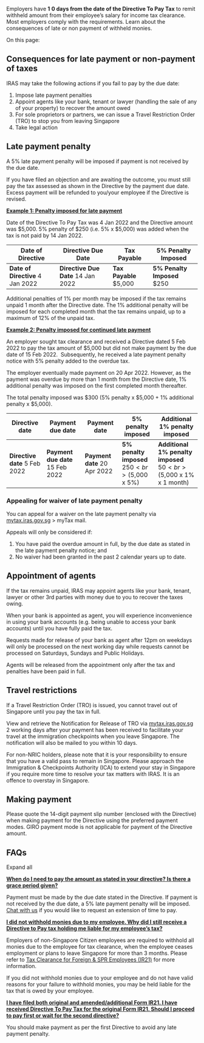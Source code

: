 Employers have **1** **0 days from the date of the Directive To Pay Tax** to remit withheld amount from their employee’s salary for income tax clearance. Most employers comply with the requirements. Learn about the consequences of late or non payment of withheld monies.

On this page:

## Consequences for late payment or non-payment of taxes

IRAS may take the following actions if you fail to pay by the due date:

1. Impose late payment penalties
2. Appoint agents like your bank, tenant or lawyer (handling the sale of any of your property) to recover the amount owed
3. For sole proprietors or partners, we can issue a Travel Restriction Order (TRO) to stop you from leaving Singapore
4. Take legal action

## Late payment penalty

A 5% late payment penalty will be imposed if payment is not received by the due date.

If you have filed an objection and are awaiting the outcome, you must still pay the tax assessed as shown in the Directive by the payment due date. Excess payment will be refunded to you/your employee if the Directive is revised.

[**Example 1: Penalty imposed for late payment**](https://www.iras.gov.sg/taxes/individual-income-tax/employers/tax-clearance-for-foreign-spr-employees-(ir21)/late-payment-or-non-payment-of-employee-s-monies-withheld-for-income-tax-clearance#example-1--penalty-imposed-for-late-payment)

Date of the Directive To Pay Tax was 4 Jan 2022 and the Directive amount was $5,000. 5% penalty of $250 (i.e. 5% x $5,000) was added when the tax is not paid by 14 Jan 2022.

| Date of Directive | Directive Due Date | Tax Payable | 5% Penalty Imposed |
| --- | --- | --- | --- |
| **Date of Directive** 4 Jan 2022 | **Directive Due Date** 14 Jan 2022 | **Tax Payable** $5,000 | **5% Penalty Imposed** $250 |

Additional penalties of 1% per month may be imposed if the tax remains unpaid 1 month after the Directive date. The 1% additional penalty will be imposed for each completed month that the tax remains unpaid, up to a maximum of 12% of the unpaid tax.

[**Example 2: Penalty imposed for continued late payment**](https://www.iras.gov.sg/taxes/individual-income-tax/employers/tax-clearance-for-foreign-spr-employees-(ir21)/late-payment-or-non-payment-of-employee-s-monies-withheld-for-income-tax-clearance#example-2--penalty-imposed-for-continued-late-payment)

An employer sought tax clearance and received a Directive dated 5 Feb 2022 to pay the tax amount of $5,000 but did not make payment by the due date of 15 Feb 2022.  Subsequently, he received a late payment penalty notice with 5% penalty added to the overdue tax.

The employer eventually made payment on 20 Apr 2022. However, as the payment was overdue by more than 1 month from the Directive date, 1% additional penalty was imposed on the first completed month thereafter.

The total penalty imposed was $300 (5% penalty x $5,000 + 1% additional penalty x $5,000).

| Directive date | Payment due date | Payment date | 5% penalty imposed | Additional 1% penalty imposed |
| --- | --- | --- | --- | --- |
| **Directive date** 5 Feb 2022 | **Payment due date** 15 Feb 2022 | **Payment date** 20 Apr 2022 | **5% penalty imposed** <br>$250<br>($5,000 x 5%) | **Additional 1% penalty imposed** <br>$50<br>($5,000 x 1% x 1 month) |

### Appealing for waiver of late payment penalty

You can appeal for a waiver on the late payment penalty via [mytax.iras.gov.sg](http://mytax.iras.gov.sg/) \> myTax mail.

Appeals will only be considered if:

1. You have paid the overdue amount in full, by the due date as stated in the late payment penalty notice; and
2. No waiver had been granted in the past 2 calendar years up to date.

## Appointment of agents

If the tax remains unpaid, IRAS may appoint agents like your bank, tenant, lawyer or other 3rd parties with money due to you to recover the taxes owing.

When your bank is appointed as agent, you will experience inconvenience in using your bank accounts (e.g. being unable to access your bank accounts) until you have fully paid the tax.

Requests made for release of your bank as agent after 12pm on weekdays will only be processed on the next working day while requests cannot be processed on Saturdays, Sundays and Public Holidays.

Agents will be released from the appointment only after the tax and penalties have been paid in full.

## Travel restrictions

If a Travel Restriction Order (TRO) is issued, you cannot travel out of Singapore until you pay the tax in full.

View and retrieve the Notification for Release of TRO via [mytax.iras.gov.sg](http://mytax.iras.gov.sg/) 2 working days after your payment has been received to facilitate your travel at the immigration
checkpoints when you leave Singapore. The notification will also be mailed to you within 10 days.

For non-NRIC holders, please note that it is your responsibility to ensure that you have a valid pass to remain in Singapore. Please approach the Immigration & Checkpoints Authority (ICA) to extend your stay in Singapore if you require more time to
resolve your tax matters with IRAS. It is an offence to overstay in Singapore.

## Making payment

Please quote the 14-digit payment slip number (enclosed with the Directive) when making payment for the Directive using the preferred payment modes. GIRO payment mode is not applicable for payment of the Directive amount.

## FAQs

Expand all

[**When do I need to pay the amount as stated in your directive? Is there a grace period given?**](https://www.iras.gov.sg/taxes/individual-income-tax/employers/tax-clearance-for-foreign-spr-employees-(ir21)/late-payment-or-non-payment-of-employee-s-monies-withheld-for-income-tax-clearance#when-do-i-need-to-pay-the-amount-as-stated-in-your-directive--is-there-a-grace-period-given-)

Payment must be made by the due date stated in the Directive. If payment is not received by the due date, a 5% late payment penalty will be imposed. [Chat with us](https://go.gov.sg/iras-livechat) if you would like to request an extension of time to pay.

[**I did not withhold monies due to my employee. Why did I still receive a Directive to Pay tax holding me liable for my employee’s tax?**](https://www.iras.gov.sg/taxes/individual-income-tax/employers/tax-clearance-for-foreign-spr-employees-(ir21)/late-payment-or-non-payment-of-employee-s-monies-withheld-for-income-tax-clearance#i-did-not-withhold-monies-due-to-my-employee--why-did-i-still-receive-a-directive-to-pay-tax-holding-me-liable-for-my-employee-s-tax-)

Employers of non-Singapore Citizen employees are required to withhold all monies due to the employee for tax clearance, when the employee ceases employment or plans to leave Singapore for more than 3 months. Please refer to [Tax Clearance for Foreign & SPR Employees (IR21)](https://www.iras.gov.sg/taxes/individual-income-tax/employers/tax-clearance-for-foreign-spr-employees-(ir21)) for more information.

If you did not withhold monies due to your employee and do not have valid reasons for your failure to withhold monies, you may be held liable for the tax that is owed by your employee.

[**I have filed both original and amended/additional Form IR21. I have received Directive To Pay Tax for the original Form IR21. Should I proceed to pay first or wait for the second directive?**](https://www.iras.gov.sg/taxes/individual-income-tax/employers/tax-clearance-for-foreign-spr-employees-(ir21)/late-payment-or-non-payment-of-employee-s-monies-withheld-for-income-tax-clearance#i-have-filed-both-original-and-amended-additional-form-ir21--i-have-received-directive-to-pay-tax-for-the-original-form-ir21--should-i-proceed-to-pay-first-or-wait-for-the-second-directive-)

You should make payment as per the first Directive to avoid any late payment penalty.